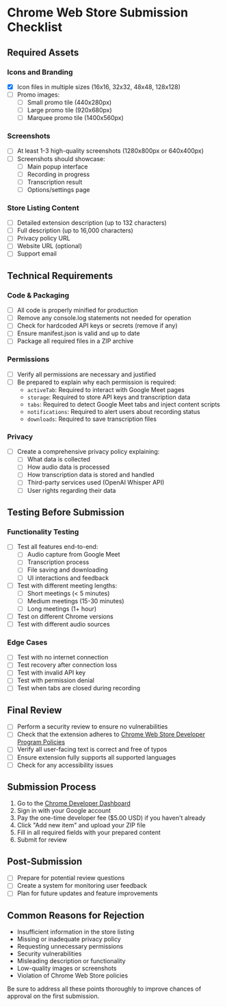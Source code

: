 # Chrome Web Store Submission Checklist

## Required Assets

### Icons and Branding
- [X] Icon files in multiple sizes (16x16, 32x32, 48x48, 128x128)
- [ ] Promo images:
  - [ ] Small promo tile (440x280px)
  - [ ] Large promo tile (920x680px)
  - [ ] Marquee promo tile (1400x560px)

### Screenshots
- [ ] At least 1-3 high-quality screenshots (1280x800px or 640x400px)
- [ ] Screenshots should showcase:
  - [ ] Main popup interface
  - [ ] Recording in progress
  - [ ] Transcription result
  - [ ] Options/settings page

### Store Listing Content
- [ ] Detailed extension description (up to 132 characters)
- [ ] Full description (up to 16,000 characters)
- [ ] Privacy policy URL
- [ ] Website URL (optional)
- [ ] Support email

## Technical Requirements

### Code & Packaging
- [ ] All code is properly minified for production
- [ ] Remove any console.log statements not needed for operation
- [ ] Check for hardcoded API keys or secrets (remove if any)
- [ ] Ensure manifest.json is valid and up to date
- [ ] Package all required files in a ZIP archive

### Permissions
- [ ] Verify all permissions are necessary and justified
- [ ] Be prepared to explain why each permission is required:
  - `activeTab`: Required to interact with Google Meet pages
  - `storage`: Required to store API keys and transcription data
  - `tabs`: Required to detect Google Meet tabs and inject content scripts
  - `notifications`: Required to alert users about recording status
  - `downloads`: Required to save transcription files

### Privacy
- [ ] Create a comprehensive privacy policy explaining:
  - [ ] What data is collected
  - [ ] How audio data is processed
  - [ ] How transcription data is stored and handled
  - [ ] Third-party services used (OpenAI Whisper API)
  - [ ] User rights regarding their data

## Testing Before Submission

### Functionality Testing
- [ ] Test all features end-to-end:
  - [ ] Audio capture from Google Meet
  - [ ] Transcription process
  - [ ] File saving and downloading
  - [ ] UI interactions and feedback
- [ ] Test with different meeting lengths:
  - [ ] Short meetings (< 5 minutes)
  - [ ] Medium meetings (15-30 minutes)
  - [ ] Long meetings (1+ hour)
- [ ] Test on different Chrome versions
- [ ] Test with different audio sources

### Edge Cases
- [ ] Test with no internet connection
- [ ] Test recovery after connection loss
- [ ] Test with invalid API key
- [ ] Test with permission denial
- [ ] Test when tabs are closed during recording

## Final Review
- [ ] Perform a security review to ensure no vulnerabilities
- [ ] Check that the extension adheres to [Chrome Web Store Developer Program Policies](https://developer.chrome.com/docs/webstore/program-policies/)
- [ ] Verify all user-facing text is correct and free of typos
- [ ] Ensure extension fully supports all supported languages
- [ ] Check for any accessibility issues

## Submission Process
1. Go to the [Chrome Developer Dashboard](https://chrome.google.com/webstore/devconsole/)
2. Sign in with your Google account
3. Pay the one-time developer fee ($5.00 USD) if you haven't already
4. Click "Add new item" and upload your ZIP file
5. Fill in all required fields with your prepared content
6. Submit for review

## Post-Submission
- [ ] Prepare for potential review questions
- [ ] Create a system for monitoring user feedback
- [ ] Plan for future updates and feature improvements

## Common Reasons for Rejection
- Insufficient information in the store listing
- Missing or inadequate privacy policy
- Requesting unnecessary permissions
- Security vulnerabilities
- Misleading description or functionality
- Low-quality images or screenshots
- Violation of Chrome Web Store policies

Be sure to address all these points thoroughly to improve chances of approval on the first submission.